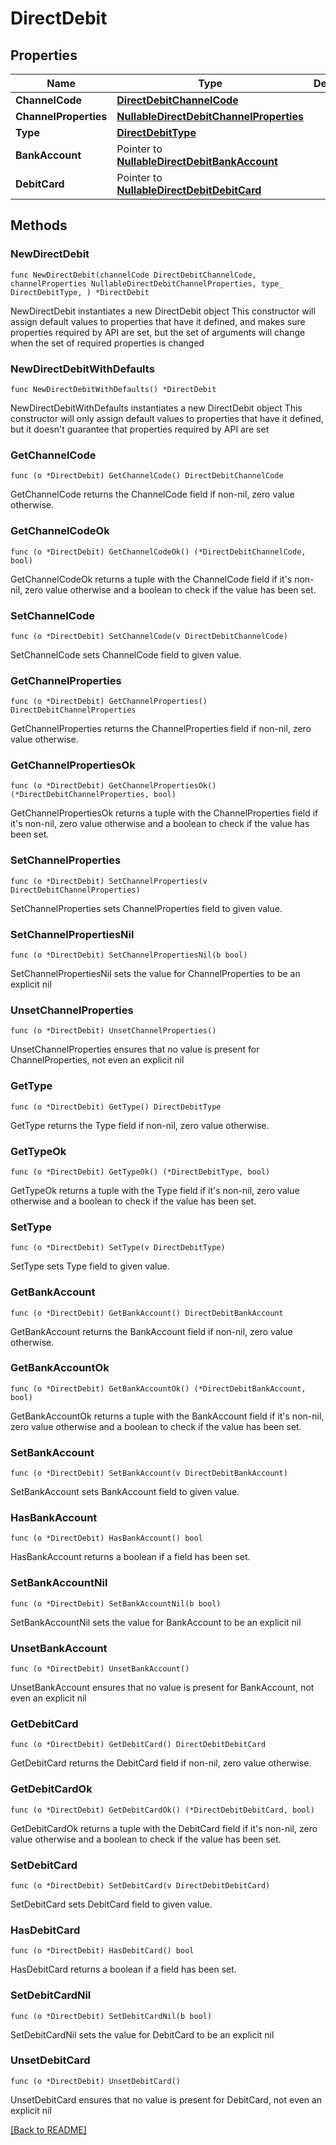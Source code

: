 # DirectDebit

## Properties

Name | Type | Description | Notes
------------ | ------------- | ------------- | -------------
**ChannelCode** | [**DirectDebitChannelCode**](DirectDebitChannelCode.md) |  | 
**ChannelProperties** | [**NullableDirectDebitChannelProperties**](DirectDebitChannelProperties.md) |  | 
**Type** | [**DirectDebitType**](DirectDebitType.md) |  | 
**BankAccount** | Pointer to [**NullableDirectDebitBankAccount**](DirectDebitBankAccount.md) |  | [optional] 
**DebitCard** | Pointer to [**NullableDirectDebitDebitCard**](DirectDebitDebitCard.md) |  | [optional] 

## Methods

### NewDirectDebit

`func NewDirectDebit(channelCode DirectDebitChannelCode, channelProperties NullableDirectDebitChannelProperties, type_ DirectDebitType, ) *DirectDebit`

NewDirectDebit instantiates a new DirectDebit object
This constructor will assign default values to properties that have it defined,
and makes sure properties required by API are set, but the set of arguments
will change when the set of required properties is changed

### NewDirectDebitWithDefaults

`func NewDirectDebitWithDefaults() *DirectDebit`

NewDirectDebitWithDefaults instantiates a new DirectDebit object
This constructor will only assign default values to properties that have it defined,
but it doesn't guarantee that properties required by API are set

### GetChannelCode

`func (o *DirectDebit) GetChannelCode() DirectDebitChannelCode`

GetChannelCode returns the ChannelCode field if non-nil, zero value otherwise.

### GetChannelCodeOk

`func (o *DirectDebit) GetChannelCodeOk() (*DirectDebitChannelCode, bool)`

GetChannelCodeOk returns a tuple with the ChannelCode field if it's non-nil, zero value otherwise
and a boolean to check if the value has been set.

### SetChannelCode

`func (o *DirectDebit) SetChannelCode(v DirectDebitChannelCode)`

SetChannelCode sets ChannelCode field to given value.


### GetChannelProperties

`func (o *DirectDebit) GetChannelProperties() DirectDebitChannelProperties`

GetChannelProperties returns the ChannelProperties field if non-nil, zero value otherwise.

### GetChannelPropertiesOk

`func (o *DirectDebit) GetChannelPropertiesOk() (*DirectDebitChannelProperties, bool)`

GetChannelPropertiesOk returns a tuple with the ChannelProperties field if it's non-nil, zero value otherwise
and a boolean to check if the value has been set.

### SetChannelProperties

`func (o *DirectDebit) SetChannelProperties(v DirectDebitChannelProperties)`

SetChannelProperties sets ChannelProperties field to given value.


### SetChannelPropertiesNil

`func (o *DirectDebit) SetChannelPropertiesNil(b bool)`

 SetChannelPropertiesNil sets the value for ChannelProperties to be an explicit nil

### UnsetChannelProperties
`func (o *DirectDebit) UnsetChannelProperties()`

UnsetChannelProperties ensures that no value is present for ChannelProperties, not even an explicit nil
### GetType

`func (o *DirectDebit) GetType() DirectDebitType`

GetType returns the Type field if non-nil, zero value otherwise.

### GetTypeOk

`func (o *DirectDebit) GetTypeOk() (*DirectDebitType, bool)`

GetTypeOk returns a tuple with the Type field if it's non-nil, zero value otherwise
and a boolean to check if the value has been set.

### SetType

`func (o *DirectDebit) SetType(v DirectDebitType)`

SetType sets Type field to given value.


### GetBankAccount

`func (o *DirectDebit) GetBankAccount() DirectDebitBankAccount`

GetBankAccount returns the BankAccount field if non-nil, zero value otherwise.

### GetBankAccountOk

`func (o *DirectDebit) GetBankAccountOk() (*DirectDebitBankAccount, bool)`

GetBankAccountOk returns a tuple with the BankAccount field if it's non-nil, zero value otherwise
and a boolean to check if the value has been set.

### SetBankAccount

`func (o *DirectDebit) SetBankAccount(v DirectDebitBankAccount)`

SetBankAccount sets BankAccount field to given value.

### HasBankAccount

`func (o *DirectDebit) HasBankAccount() bool`

HasBankAccount returns a boolean if a field has been set.

### SetBankAccountNil

`func (o *DirectDebit) SetBankAccountNil(b bool)`

 SetBankAccountNil sets the value for BankAccount to be an explicit nil

### UnsetBankAccount
`func (o *DirectDebit) UnsetBankAccount()`

UnsetBankAccount ensures that no value is present for BankAccount, not even an explicit nil
### GetDebitCard

`func (o *DirectDebit) GetDebitCard() DirectDebitDebitCard`

GetDebitCard returns the DebitCard field if non-nil, zero value otherwise.

### GetDebitCardOk

`func (o *DirectDebit) GetDebitCardOk() (*DirectDebitDebitCard, bool)`

GetDebitCardOk returns a tuple with the DebitCard field if it's non-nil, zero value otherwise
and a boolean to check if the value has been set.

### SetDebitCard

`func (o *DirectDebit) SetDebitCard(v DirectDebitDebitCard)`

SetDebitCard sets DebitCard field to given value.

### HasDebitCard

`func (o *DirectDebit) HasDebitCard() bool`

HasDebitCard returns a boolean if a field has been set.

### SetDebitCardNil

`func (o *DirectDebit) SetDebitCardNil(b bool)`

 SetDebitCardNil sets the value for DebitCard to be an explicit nil

### UnsetDebitCard
`func (o *DirectDebit) UnsetDebitCard()`

UnsetDebitCard ensures that no value is present for DebitCard, not even an explicit nil

[[Back to README]](../../README.md)


